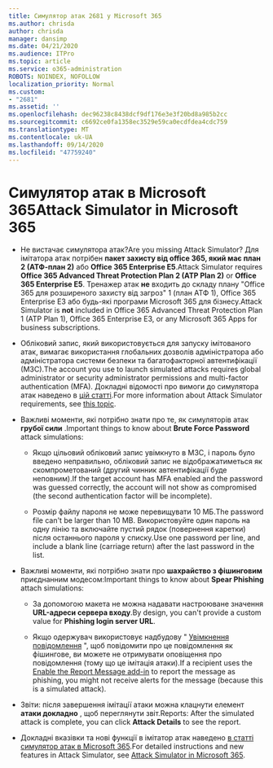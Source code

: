 ```yaml
---
title: Симулятор атак 2681 у Microsoft 365
ms.author: chrisda
author: chrisda
manager: dansimp
ms.date: 04/21/2020
ms.audience: ITPro
ms.topic: article
ms.service: o365-administration
ROBOTS: NOINDEX, NOFOLLOW
localization_priority: Normal
ms.custom:
- "2681"
ms.assetid: ''
ms.openlocfilehash: dec96238c8438dcf9df176e3e3f20bd8a985b2cc
ms.sourcegitcommit: c6692ce0fa1358ec3529e59ca0ecdfdea4cdc759
ms.translationtype: MT
ms.contentlocale: uk-UA
ms.lasthandoff: 09/14/2020
ms.locfileid: "47759240"
---
```

# <a name="attack-simulator-in-microsoft-365"></a><span data-ttu-id="007dd-102">Симулятор атак в Microsoft 365</span><span class="sxs-lookup"><span data-stu-id="007dd-102">Attack Simulator in Microsoft 365</span></span>

- <span data-ttu-id="007dd-103">Не вистачає симулятора атак?</span><span class="sxs-lookup"><span data-stu-id="007dd-103">Are you missing Attack Simulator?</span></span> <span data-ttu-id="007dd-104">Для імітатора атак потрібен **пакет захисту від office 365, який має план 2 (АТФ-план 2)** або **Office 365 Enterprise E5**.</span><span class="sxs-lookup"><span data-stu-id="007dd-104">Attack Simulator requires **Office 365 Advanced Threat Protection Plan 2 (ATP Plan 2)** or **Office 365 Enterprise E5**.</span></span> <span data-ttu-id="007dd-105">Тренажер атак **не** входить до складу плану "Office 365 для розширеного захисту від загроз" 1 (план АТФ 1), Office 365 Enterprise E3 або будь-які програми Microsoft 365 для бізнесу.</span><span class="sxs-lookup"><span data-stu-id="007dd-105">Attack Simulator is **not** included in Office 365 Advanced Threat Protection Plan 1 (ATP Plan 1), Office 365 Enterprise E3, or any Microsoft 365 Apps for business subscriptions.</span></span>

- <span data-ttu-id="007dd-106">Обліковий запис, який використовується для запуску імітованого атак, вимагає використання глобальних дозволів адміністратора або адміністратора системи безпеки та багатофакторної автентифікації (МЗС).</span><span class="sxs-lookup"><span data-stu-id="007dd-106">The account you use to launch simulated attacks requires global administrator or security administrator permissions and multi-factor authentication (MFA).</span></span> <span data-ttu-id="007dd-107">Докладні відомості про вимоги до симулятора атак наведено в [цій статті](https://docs.microsoft.com/microsoft-365/security/office-365-security/attack-simulator).</span><span class="sxs-lookup"><span data-stu-id="007dd-107">For more information about Attack Simulator requirements, see [this topic](https://docs.microsoft.com/microsoft-365/security/office-365-security/attack-simulator).</span></span>

- <span data-ttu-id="007dd-108">Важливі моменти, які потрібно знати про те, як симуляторів атак **грубої сили** .</span><span class="sxs-lookup"><span data-stu-id="007dd-108">Important things to know about **Brute Force Password** attack simulations:</span></span>

  - <span data-ttu-id="007dd-109">Якщо цільовий обліковий запис увімкнуто в МЗС, і пароль було введено неправильно, обліковий запис не відображатиметься як скомпрометований (другий чинник автентифікації буде неповним).</span><span class="sxs-lookup"><span data-stu-id="007dd-109">If the target account has MFA enabled and the password was guessed correctly, the account will not show as compromised (the second authentication factor will be incomplete).</span></span>

  - <span data-ttu-id="007dd-110">Розмір файлу пароля не може перевищувати 10 МБ.</span><span class="sxs-lookup"><span data-stu-id="007dd-110">The password file can't be larger than 10 MB.</span></span> <span data-ttu-id="007dd-111">Використовуйте один пароль на одну лінію та включайте пустий рядок (повернення каретки) після останнього пароля у списку.</span><span class="sxs-lookup"><span data-stu-id="007dd-111">Use one password per line, and include a blank line (carriage return) after the last password in the list.</span></span>

- <span data-ttu-id="007dd-112">Важливі моменти, які потрібно знати про **шахрайство з фішинговим** приєднанним модесом:</span><span class="sxs-lookup"><span data-stu-id="007dd-112">Important things to know about **Spear Phishing** attach simulations:</span></span>

  - <span data-ttu-id="007dd-113">За допомогою макета не можна надавати настроюване значення **URL-адреси сервера входу**.</span><span class="sxs-lookup"><span data-stu-id="007dd-113">By design, you can't provide a custom value for **Phishing login server URL**.</span></span>

  - <span data-ttu-id="007dd-114">Якщо одержувач використовує надбудову " [Увімкнення повідомлення](https://docs.microsoft.com/microsoft-365/security/office-365-security/enable-the-report-message-add-in) ", щоб повідомити про це повідомлення як фішингове, ви можете не отримувати оповіщення про повідомлення (тому що це імітація атаки).</span><span class="sxs-lookup"><span data-stu-id="007dd-114">If a recipient uses the [Enable the Report Message add-in](https://docs.microsoft.com/microsoft-365/security/office-365-security/enable-the-report-message-add-in) to report the message as phishing, you might not receive alerts for the message (because this is a simulated attack).</span></span>

- <span data-ttu-id="007dd-115">Звіти: після завершення імітації атаки можна клацнути елемент **атаки докладно** , щоб переглянути звіт.</span><span class="sxs-lookup"><span data-stu-id="007dd-115">Reports: After the simulated attack is complete, you can click **Attack Details** to see the report.</span></span>

- <span data-ttu-id="007dd-116">Докладні вказівки та нові функції в імітатор атак наведено [в статті симулятор атак в Microsoft 365](https://docs.microsoft.com/microsoft-365/security/office-365-security/attack-simulator).</span><span class="sxs-lookup"><span data-stu-id="007dd-116">For detailed instructions and new features in Attack Simulator, see [Attack Simulator in Microsoft 365](https://docs.microsoft.com/microsoft-365/security/office-365-security/attack-simulator).</span></span>
